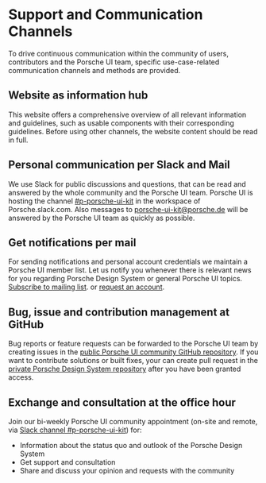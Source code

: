 # Support and Communication Channels
To drive continuous communication within the community of users, contributors and the Porsche UI team, specific use-case-related communication channels and methods are provided.

## Website as information hub
This website offers a comprehensive overview of all relevant information and guidelines, such as usable components with their corresponding guidelines. Before using other channels, the website content should be read in full.

## Personal communication per Slack and Mail
We use Slack for public discussions and questions, that can be read and answered by the whole community and the Porsche UI team. Porsche UI is hosting the channel [#p-porsche-ui-kit](https://porsche.slack.com/messages/CDNR2AEH2) in the workspace of Porsche.slack.com. Also messages to porsche-ui-kit@porsche.de will be answered by the Porsche UI team as quickly as possible.

## Get notifications per mail
For sending notifications and personal account credentials we maintain a Porsche UI member list. Let us notify you whenever there is relevant news for you regarding Porsche Design System or general Porsche UI topics. [Subscribe to mailing list](http://eepurl.com/ghVSjH). or [request an account](http://eepurl.com/gnOIXD).

## Bug, issue and contribution management at GitHub
Bug reports or feature requests can be forwarded to the Porsche UI team by creating issues in the [public Porsche UI community GitHub repository](https://github.com/porscheui/porsche-ui-contribution). If you want to contribute solutions or built fixes, your can create pull request in the [private Porsche Design System repository](https://github.com/porscheui/porsche-ui-kit) after you have been granted access.

## Exchange and consultation at the office hour
Join our bi-weekly Porsche UI community appointment (on-site and remote, via [Slack channel #p-porsche-ui-kit](https://porsche.slack.com/messages/CDNR2AEH2)) for:
* Information about the status quo and outlook of the Porsche Design System
* Get support and consultation
* Share and discuss your opinion and requests with the community
